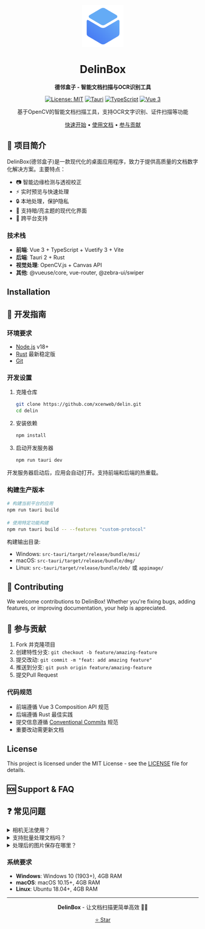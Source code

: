 <div align="center">
  <img src="src\assets\logo.svg" alt="DelinBox Logo" width="110" height="110">

  # DelinBox

  **德邻盒子 - 智能文档扫描与OCR识别工具**

[![License: MIT](https://img.shields.io/badge/License-MIT-yellow.svg)](https://opensource.org/licenses/MIT) [![Tauri](https://img.shields.io/badge/Tauri-2.x-24C8DB?logo=tauri&logoColor=white)](https://tauri.app/)
[![TypeScript](https://img.shields.io/badge/TypeScript-5.x-3178C6?logo=typescript&logoColor=white)](https://www.typescriptlang.org/) [![Vue 3](https://img.shields.io/badge/Vue-3.x-4FC08D?logo=vue.js&logoColor=white)](https://vuejs.org/)

  基于OpenCV的智能文档扫描工具，支持OCR文字识别、证件扫描等功能

  [快速开始](#installation) • [使用文档](#usage) • [参与贡献](#contributing)

</div>

## 📑 项目简介

DelinBox(德邻盒子)是一款现代化的桌面应用程序，致力于提供高质量的文档数字化解决方案。主要特点：

- 📷 智能边缘检测与透视校正
- ⚡ 实时预览与快速处理
- 🔒 本地处理，保护隐私
- 🎨 支持暗/亮主题的现代化界面
- 📱 跨平台支持

### 技术栈

- **前端**: Vue 3 + TypeScript + Vuetify 3 + Vite
- **后端**: Tauri 2 + Rust
- **视觉处理**: OpenCV.js + Canvas API
- **其他**: @vueuse/core, vue-router, @zebra-ui/swiper

## Installation

## 🚀 开发指南

### 环境要求

- [Node.js](https://nodejs.org/) v18+
- [Rust](https://rustup.rs/) 最新稳定版
- [Git](https://git-scm.com/)

### 开发设置

1. 克隆仓库
   ```bash
   git clone https://github.com/xcenweb/delin.git
   cd delin
   ```

2. 安装依赖
   ```bash
   npm install
   ```

3. 启动开发服务器
   ```bash
   npm run tauri dev
   ```

开发服务器启动后，应用会自动打开。支持前端和后端的热重载。

### 构建生产版本

```bash
# 构建当前平台的应用
npm run tauri build

# 使用特定功能构建
npm run tauri build -- --features "custom-protocol"
```

构建输出目录:
- Windows: `src-tauri/target/release/bundle/msi/`
- macOS: `src-tauri/target/release/bundle/dmg/`
- Linux: `src-tauri/target/release/bundle/deb/` 或 `appimage/`

## 🤝 Contributing

We welcome contributions to DelinBox! Whether you're fixing bugs, adding features, or improving documentation, your help is appreciated.

## 🤝 参与贡献

1. Fork 并克隆项目
2. 创建特性分支: `git checkout -b feature/amazing-feature`
3. 提交改动: `git commit -m "feat: add amazing feature"`
4. 推送到分支: `git push origin feature/amazing-feature`
5. 提交Pull Request

### 代码规范

- 前端遵循 Vue 3 Composition API 规范
- 后端遵循 Rust 最佳实践
- 提交信息遵循 [Conventional Commits](https://conventionalcommits.org/) 规范
- 重要改动需更新文档

## License

This project is licensed under the MIT License - see the [LICENSE](LICENSE) file for details.

## 🆘 Support & FAQ

## ❓ 常见问题

<details>
<summary>相机无法使用？</summary>

请确保已授予应用相机权限。Windows用户请检查"设置 > 隐私与安全性 > 相机"。
</details>

<details>
<summary>支持批量处理文档吗？</summary>

支持！使用"连拍模式"可以在一次会话中拍摄多份文档。
</details>

<details>
<summary>处理后的图片保存在哪里？</summary>

默认保存在"文档"目录下的时间戳文件夹中，可在设置中修改。
</details>

### 系统要求

- **Windows**: Windows 10 (1903+), 4GB RAM
- **macOS**: macOS 10.15+, 4GB RAM
- **Linux**: Ubuntu 18.04+, 4GB RAM

---

<div align="center">

  **DelinBox** - 让文档扫描更简单高效 📄✨

  [⭐ Star](https://github.com/xcenweb/delin)

</div>